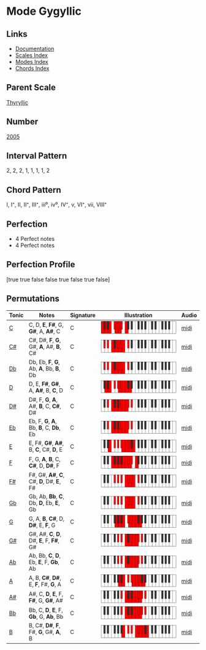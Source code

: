 # Mode Gygyllic

## Links

- [Documentation](index.md)
- [Scales Index](Scales.md)
- [Modes Index](Modes.md)
- [Chords Index](Chords.md)

## Parent Scale

[Thyryllic](ScaleThyryllic.md)

## Number

[2005](https://ianring.com/musictheory/scales/2005)

## Interval Pattern

2, 2, 2, 1, 1, 1, 1, 2

## Chord Pattern

I, I⁺, II, II⁺, III⁺, iii⁰, iv⁰, IV⁺, v, VI⁺, vii, VIII⁺

## Perfection

- 4 Perfect notes
- 4 Perfect notes

## Perfection Profile

[true true false false true false true false]

## Permutations

| Tonic | Notes | Signature | Illustration | Audio |
|-------|-------|-----------|--------------|-------|
| [C](ModeCNaturalGygyllic.md) | C, D, **E**, **F#**, G, **G#**, A, **A#**, C | C | ![CNaturalGygyllic](ModeCNaturalGygyllic.png) | [midi](https://github.com/edipermadi/music/blob/main/docs/ModeCNaturalGygyllic.mid?raw=true) |
| [C#](ModeCSharpGygyllic.md) | C#, D#, **F**, **G**, G#, **A**, A#, **B**, C# | C | ![CSharpGygyllic](ModeCSharpGygyllic.png) | [midi](https://github.com/edipermadi/music/blob/main/docs/ModeCSharpGygyllic.mid?raw=true) |
| [Db](ModeDFlatGygyllic.md) | Db, Eb, **F**, **G**, Ab, **A**, Bb, **B**, Db | C | ![DFlatGygyllic](ModeDFlatGygyllic.png) | [midi](https://github.com/edipermadi/music/blob/main/docs/ModeDFlatGygyllic.mid?raw=true) |
| [D](ModeDNaturalGygyllic.md) | D, E, **F#**, **G#**, A, **A#**, B, **C**, D | C | ![DNaturalGygyllic](ModeDNaturalGygyllic.png) | [midi](https://github.com/edipermadi/music/blob/main/docs/ModeDNaturalGygyllic.mid?raw=true) |
| [D#](ModeDSharpGygyllic.md) | D#, F, **G**, **A**, A#, **B**, C, **C#**, D# | C | ![DSharpGygyllic](ModeDSharpGygyllic.png) | [midi](https://github.com/edipermadi/music/blob/main/docs/ModeDSharpGygyllic.mid?raw=true) |
| [Eb](ModeEFlatGygyllic.md) | Eb, F, **G**, **A**, Bb, **B**, C, **Db**, Eb | C | ![EFlatGygyllic](ModeEFlatGygyllic.png) | [midi](https://github.com/edipermadi/music/blob/main/docs/ModeEFlatGygyllic.mid?raw=true) |
| [E](ModeENaturalGygyllic.md) | E, F#, **G#**, **A#**, B, **C**, C#, **D**, E | C | ![ENaturalGygyllic](ModeENaturalGygyllic.png) | [midi](https://github.com/edipermadi/music/blob/main/docs/ModeENaturalGygyllic.mid?raw=true) |
| [F](ModeFNaturalGygyllic.md) | F, G, **A**, **B**, C, **C#**, D, **D#**, F | C | ![FNaturalGygyllic](ModeFNaturalGygyllic.png) | [midi](https://github.com/edipermadi/music/blob/main/docs/ModeFNaturalGygyllic.mid?raw=true) |
| [F#](ModeFSharpGygyllic.md) | F#, G#, **A#**, **C**, C#, **D**, D#, **E**, F# | C | ![FSharpGygyllic](ModeFSharpGygyllic.png) | [midi](https://github.com/edipermadi/music/blob/main/docs/ModeFSharpGygyllic.mid?raw=true) |
| [Gb](ModeGFlatGygyllic.md) | Gb, Ab, **Bb**, **C**, Db, **D**, Eb, **E**, Gb | C | ![GFlatGygyllic](ModeGFlatGygyllic.png) | [midi](https://github.com/edipermadi/music/blob/main/docs/ModeGFlatGygyllic.mid?raw=true) |
| [G](ModeGNaturalGygyllic.md) | G, A, **B**, **C#**, D, **D#**, E, **F**, G | C | ![GNaturalGygyllic](ModeGNaturalGygyllic.png) | [midi](https://github.com/edipermadi/music/blob/main/docs/ModeGNaturalGygyllic.mid?raw=true) |
| [G#](ModeGSharpGygyllic.md) | G#, A#, **C**, **D**, D#, **E**, F, **F#**, G# | C | ![GSharpGygyllic](ModeGSharpGygyllic.png) | [midi](https://github.com/edipermadi/music/blob/main/docs/ModeGSharpGygyllic.mid?raw=true) |
| [Ab](ModeAFlatGygyllic.md) | Ab, Bb, **C**, **D**, Eb, **E**, F, **Gb**, Ab | C | ![AFlatGygyllic](ModeAFlatGygyllic.png) | [midi](https://github.com/edipermadi/music/blob/main/docs/ModeAFlatGygyllic.mid?raw=true) |
| [A](ModeANaturalGygyllic.md) | A, B, **C#**, **D#**, E, **F**, F#, **G**, A | C | ![ANaturalGygyllic](ModeANaturalGygyllic.png) | [midi](https://github.com/edipermadi/music/blob/main/docs/ModeANaturalGygyllic.mid?raw=true) |
| [A#](ModeASharpGygyllic.md) | A#, C, **D**, **E**, F, **F#**, G, **G#**, A# | C | ![ASharpGygyllic](ModeASharpGygyllic.png) | [midi](https://github.com/edipermadi/music/blob/main/docs/ModeASharpGygyllic.mid?raw=true) |
| [Bb](ModeBFlatGygyllic.md) | Bb, C, **D**, **E**, F, **Gb**, G, **Ab**, Bb | C | ![BFlatGygyllic](ModeBFlatGygyllic.png) | [midi](https://github.com/edipermadi/music/blob/main/docs/ModeBFlatGygyllic.mid?raw=true) |
| [B](ModeBNaturalGygyllic.md) | B, C#, **D#**, **F**, F#, **G**, G#, **A**, B | C | ![BNaturalGygyllic](ModeBNaturalGygyllic.png) | [midi](https://github.com/edipermadi/music/blob/main/docs/ModeBNaturalGygyllic.mid?raw=true) |
